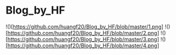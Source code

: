 # Blog_by_HF
!()[https://github.com/huangf20/Blog_by_HF/blob/master/1.png]
!()[https://github.com/huangf20/Blog_by_HF/blob/master/2.png]
!()[https://github.com/huangf20/Blog_by_HF/blob/master/3.png]
!()[https://github.com/huangf20/Blog_by_HF/blob/master/4.png]
